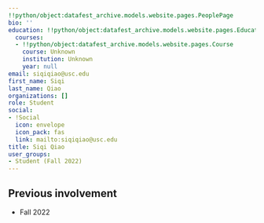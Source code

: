 ```yaml
---
!!python/object:datafest_archive.models.website.pages.PeoplePage
bio: ''
education: !!python/object:datafest_archive.models.website.pages.Education
  courses:
  - !!python/object:datafest_archive.models.website.pages.Course
    course: Unknown
    institution: Unknown
    year: null
email: siqiqiao@usc.edu
first_name: Siqi
last_name: Qiao
organizations: []
role: Student
social:
- !Social
  icon: envelope
  icon_pack: fas
  link: mailto:siqiqiao@usc.edu
title: Siqi Qiao
user_groups:
- Student (Fall 2022)
---
```



## Previous involvement

* Fall 2022

